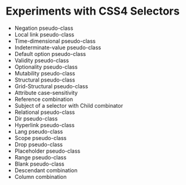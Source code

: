 # Experiments with CSS4 Selectors

- Negation pseudo-class
- Local link pseudo-class
- Time-dimensional pseudo-class
- Indeterminate-value pseudo-class
- Default option pseudo-class
- Validity pseudo-class
- Optionality pseudo-class
- Mutability pseudo-class
- Structural pseudo-class
- Grid-Structural pseudo-class
- Attribute case-sensitivity
- Reference combination
- Subject of a selector with Child combinator
- Relational pseudo-class
- Dir pseudo-class
- Hyperlink pseudo-class
- Lang pseudo-class
- Scope pseudo-class
- Drop pseudo-class
- Placeholder pseudo-class
- Range pseudo-class
- Blank pseudo-class
- Descendant combination
- Column combination